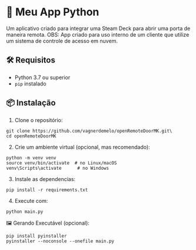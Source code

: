 # 🚀 Meu App Python

Um aplicativo criado para integrar uma Steam Deck para abrir uma porta de maneira remota.
OBS: App criado para uso interno de um cliente que utilize um sistema de controle de acesso em nuvem.

## 🛠️ Requisitos

- Python 3.7 ou superior
- `pip` instalado

## 📦 Instalação

1. Clone o repositório:
```
git clone https://github.com/vagnerdemelo/openRemoteDoorMK.git\
cd openRemoteDoorMK
```

2. Crie um ambiente virtual (opcional, mas recomendado):
```
python -m venv venv
source venv/bin/activate  # no Linux/macOS
venv\Scripts\activate      # no Windows
```

3. Instale as dependencias:
```
pip install -r requirements.txt
```
4. Execute com:
```
python main.py
```


🖼️ Gerando Executável (opcional):
```
pip install pyinstaller
pyinstaller --noconsole --onefile main.py
```
